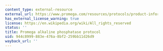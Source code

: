 ```yaml
---
content_type: external-resource
external_url: https://www.promega.com/resources/protocols/product-information-sheets/g/alkaline-phosphatase-ciap-protocol/
has_external_license_warning: true
license: https://en.wikipedia.org/wiki/All_rights_reserved
status: ''
title: Promega alkaline phosphatase protocol
uid: 944c8999-883e-476a-8bf2-259bb11d26d9
wayback_url: ''
---
```

